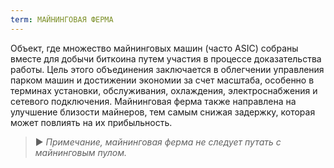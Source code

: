 ```yaml
---
term: МАЙНИНГОВАЯ ФЕРМА
---
```


Объект, где множество майнинговых машин (часто ASIC) собраны вместе для добычи биткоина путем участия в процессе доказательства работы. Цель этого объединения заключается в облегчении управления парком машин и достижении экономии за счет масштаба, особенно в терминах установки, обслуживания, охлаждения, электроснабжения и сетевого подключения. Майнинговая ферма также направлена на улучшение близости майнеров, тем самым снижая задержку, которая может повлиять на их прибыльность.

> ► *Примечание, майнинговая ферма не следует путать с майнинговым пулом.*